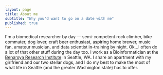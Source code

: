 ```yaml
---
layout: page
title: About me
subtitle: "Why you'd want to go on a date with me"
published: true
---
```


I'm a biomedical researcher by day &mdash; semi-competent rock climber, bike commuter, dog lover, craft beer enthusiast, aspiring home brewer, music fan, amateur musician, and data scientist in-training by night. Ok...I often do a lot of that other stuff during the day too. I work as a Bioinformatician at the [Benaroya Research Institute](https://www.benaroyaresearch.org/) in Seattle, WA. I share an apartment with my girlfriend and our two stellar dogs, and I do my best to make the most of what life in Seattle (and the greater Washington state) has to offer.


